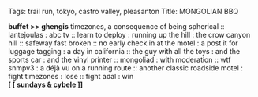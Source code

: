 Tags: trail run, tokyo, castro valley, pleasanton
Title: MONGOLIAN BBQ
  
**buffet >> ghengis** timezones, a consequence of being spherical :: lantejoulas : abc tv :: learn to deploy : running up the hill : the crow canyon hill :: safeway fast broken :: no early check in at the motel : a post it for luggage tagging : a day in california :: the guy with all the toys : and the sports car : and the vinyl printer :: mongoliad : with moderation :: wtf snmpv3 : a déjà vu on a running route :: another classic roadside motel : fight timezones : lose :: fight adal : win  
**[ [ [sundays & cybele](https://sundaysandcybeleggb.bandcamp.com/) ]]**